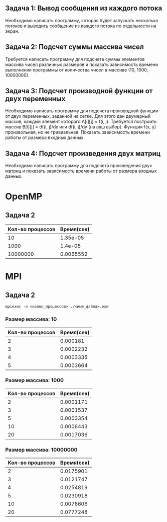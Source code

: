 ## Задача 1: Вывод сообщения из каждого потока

Необходимо написать программу, которая будет запускать несколько потоков и выводить сообщение из каждого потока по отдельности на экран.

## Задача 2: Подсчет суммы массива чисел

Требуется написать программу для подсчета суммы элементов массива чисел различных размеров и показать зависимость времени выполнения программы от количества чисел в массиве (10, 1000, 10000000).

## Задача 3: Подсчет производной функции от двух переменных

Необходимо написать программу для подсчета производной функции от двух переменных, заданной на сетке. Для этого дан двумерный массив, каждый элемент которого A[i][j] = f(i, j). Требуется построить массив B[i][j] = df(i, j)/dx или df(i, j)/dy (на ваш выбор). Функция f(x, y) произвольная, но не тривиальная. Показать зависимость времени работы от размера входных данных.

## Задача 4: Подсчет произведения двух матриц

Необходимо написать программу для подсчета произведения двух матриц и показать зависимость времени работы от размера входных данных.
# OpenMP
## Задача 2
| Кол-во процессов | Время(сек) |
|---------------|----------------|
| 10            | 1.35e-05       |
| 1000          | 1.4e-05        |
| 10000000      | 0.0065552      |

# MPI
## Задача 2
```
mpiexec -n <колво_процессов> ./<имя_файла>.exe
```

### Размер массива: 10
| Кол-во процессов | Время(сек) |
|----------------------|---------------|
| 2                    | 0.000181      |
| 3                    | 0.0002232     |
| 4                    | 0.0003335     |
| 5                    | 0.0003664     |

### Размер массива: 1000
| Кол-во процессов | Время(сек) |
|----------------------|---------------|
| 2                    | 0.0001171     |
| 3                    | 0.0001537     |
| 5                    | 0.0003354     |
| 10                   | 0.0006443     |
| 20                   | 0.0017036     |

### Размер массива: 10000000
| Кол-во процессов | Время(сек) |
|----------------------|---------------|
| 2                    | 0.0175901     |
| 3                    | 0.0121747     |
| 4                    | 0.0254819     |
| 5                    | 0.0230918     |
| 10                   | 0.0078606     |
| 20                   | 0.0777248     |


